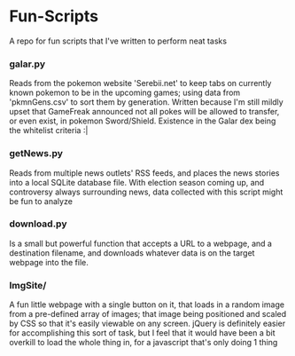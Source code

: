 # Fun-Scripts
A repo for fun scripts that I've written to perform neat tasks

### galar.py
Reads from the pokemon website 'Serebii.net' to keep tabs on currently known pokemon to be in the upcoming games; using data from 'pkmnGens.csv' to sort them by generation. Written because I'm still mildly upset that GameFreak announced not all pokes will be allowed to transfer, or even exist, in pokemon Sword/Shield. Existence in the Galar dex being the whitelist criteria :| 

### getNews.py
Reads from multiple news outlets' RSS feeds, and places the news stories into a local SQLite database file. With election season coming up, and controversy always surrounding news, data collected with this script might be fun to analyze

### download.py
Is a small but powerful function that accepts a URL to a webpage, and a destination filename, and downloads whatever data is on the target webpage into the file.

### ImgSite/
A fun little webpage with a single button on it, that loads in a random image from a pre-defined array of images; that image being positioned and scaled by CSS so that it's easily viewable on any screen. jQuery is definitely easier for accomplishing this sort of task, but I feel that it would have been a bit overkill to load the whole thing in, for a javascript that's only doing 1 thing
